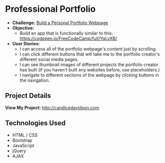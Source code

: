 # Professional Portfolio

* **Challenge:** [Build a Personal Portfolio Webpage](https://www.freecodecamp.org/challenges/build-a-personal-portfolio-webpage)
* **Objective:**
  * Build an app that is functionally similar to this: https://codepen.io/FreeCodeCamp/full/YqLyXB/
* **User Stories:**
  * I can access all of the portfolio webpage's content just by scrolling.
  * I can click different buttons that will take me to the portfolio creator's different social media pages.
  * I can see thumbnail images of different projects the portfolio creator has built (if you haven't built any websites before, use placeholders.)
  * I navigate to different sections of the webpage by clicking buttons in the navigation.
  
## Project Details

**View My Project:** http://candicedavidson.com

## Technologies Used

* HTML / CSS
* Bootstrap
* JavaScript
* jQuery
* AJAX
